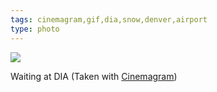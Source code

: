 ```yaml
---
tags: cinemagram,gif,dia,snow,denver,airport
type: photo
---
```

<img src="http://31.media.tumblr.com/a4c209bf41e47e8f7dcbbc5742f9b134/tumblr_miql6t16F51rdkc0do1_250.gif" />

Waiting at DIA (Taken with <a href='http://cinemagr.am/tumblr'>Cinemagram</a>)
